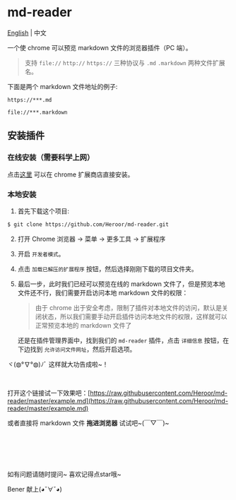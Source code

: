 # md-reader

[English](https://github.com/Heroor/md-reader) | 中文

一个使 chrome 可以预览 markdown 文件的浏览器插件（PC 端）。

> 支持 `file://` `http://` `https://` 三种协议与 `.md` `.markdown` 两种文件扩展名。

下面是两个 markdown 文件地址的例子:

`https://***.md`

`file://***.markdown`


## 安装插件

### 在线安装（需要科学上网）

点击[这里](https://chrome.google.com/webstore/detail/medapdbncneneejhbgcjceippjlfkmkg/publish-accepted) 可以在 chrome 扩展商店直接安装。

### 本地安装

1. 首先下载这个项目:

```bash
$ git clone https://github.com/Heroor/md-reader.git
```

2. 打开 Chrome 浏览器 -> 菜单 -> 更多工具 -> 扩展程序

3. 开启 `开发者模式`。

4. 点击 `加载已解压的扩展程序` 按钮，然后选择刚刚下载的项目文件夹。

5. 最后一步，此时我们已经可以预览在线的 markdown 文件了，但是预览本地文件还不行，我们需要开启访问本地 markdown 文件的权限：
    > 由于 chrome 出于安全考虑，限制了插件对本地文件的访问，默认是关闭状态，所以我们需要手动开启插件访问本地文件的权限，这样就可以正常预览本地的 markdown 文件了
    
    还是在插件管理界面中，找到我们的 `md-reader` 插件，点击 `详细信息` 按钮，在下边找到 `允许访问文件网址`，然后开启选项。

ヾ(◍°∇°◍)ﾉﾞ 这样就大功告成啦~！ 

<br/>

打开这个链接试一下效果吧：[https://raw.githubusercontent.com/Heroor/md-reader/master/example.md](https://raw.githubusercontent.com/Heroor/md-reader/master/example.md)

或者直接将 markdown 文件 **拖进浏览器** 试试吧~(￣▽￣)~


<br/>
<br/>
<br/>
<br/>


如有问题请随时提问~ 喜欢记得点star哦~

Bener 献上(◕ˇ∀ˇ◕)
